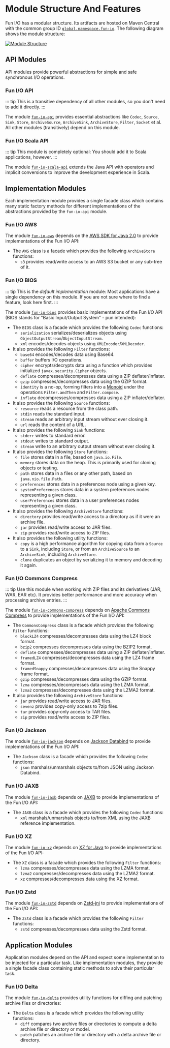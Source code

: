 # Module Structure And Features

Fun I/O has a modular structure.
Its artifacts are hosted on Maven Central with the common group ID 
[`global.namespace.fun-io`](http://search.maven.org/#search%7Cga%7C1%7Cglobal.namespace.fun-io).
The following diagram shows the module structure:

[![Module Structure]][Module Structure]

## API Modules

API modules provide powerful abstractions for simple and safe synchronous I/O operations.

### Fun I/O API

::: tip
This is a transitive dependency of all other modules, so you don't need to add it directly.
:::

The module
[`fun-io-api`](https://search.maven.org/search?q=g:global.namespace.fun-io%20AND%20a:fun-io-api)
provides essential abstractions like `Codec`, `Source`, `Sink`, `Store`, `ArchiveSource`, `ArchiveSink`, `ArchiveStore`, 
`Filter`, `Socket` et al.
All other modules (transitively) depend on this module.

### Fun I/O Scala API

::: tip
This module is completely optional: You should add it to Scala applications, however.
:::

The module
[`fun-io-scala-api`](https://search.maven.org/search?q=g:global.namespace.fun-io%20AND%20a:fun-io-scala-api_*)
extends the Java API with operators and implicit conversions to improve the development experience in Scala.

## Implementation Modules

Each implementation module provides a single facade class which contains many static factory methods for different 
implementations of the abstractions provided by the `fun-io-api` module.

### Fun I/O AWS

The module
[`fun-io-aws`](https://search.maven.org/search?q=g:global.namespace.fun-io%20AND%20a:fun-io-aws)
depends on the [AWS SDK for Java 2.0] to provide implementations of the Fun I/O API:

+ The `AWS` class is a facade which provides the following `ArchiveStore` functions:
  + `s3` provides read/write access to an AWS S3 bucket or any sub-tree of it.

### Fun I/O BIOS

::: tip
This is the _default implementation_ module: Most applications have a single dependency on this module.
If you are not sure where to find a feature, look here first.
:::

The module
[`fun-io-bios`](https://search.maven.org/search?q=g:global.namespace.fun-io%20AND%20a:fun-io-bios)
provides basic implementations of the Fun I/O API (BIOS stands for "Basic Input/Output System" - pun intended):

+ The `BIOS` class is a facade which provides the following `Codec` functions:
  + `serialization` serializes/deserializes objects using `ObjectOutputStream`/`ObjectInputStream`.
  + `xml` encodes/decodes objects using `XMLEncoder`/`XMLDecoder`.
+ It also provides the following `Filter` functions:
  + `base64` encodes/decodes data using Base64.
  + `buffer` buffers I/O operations.
  + `cipher` encrypts/decrypts data using a function which provides initialized `javax.security.Cipher` objects.
  + `deflate` compresses/decompresses data using a ZIP deflater/inflater.
  + `gzip` compresses/decompresses data using the GZIP format.
  + `identity` is a no-op, forming filters into a [Monoid] under the operations `Filter.andThen` and `Filter.compose`.
  + `inflate` decompresses/compresses data using a ZIP inflater/deflater.
+ It also provides the following `Source` functions:
  + `resource` reads a resource from the class path.
  + `stdin` reads the standard input.
  + `stream` reads an arbitrary input stream without ever closing it.
  + `url` reads the content of a URL.
+ It also provides the following `Sink` functions:
  + `stderr` writes to standard error.
  + `stdout` writes to standard output.
  + `stream` write to an arbitrary output stream without ever closing it.
+ It also provides the following `Store` functions:
  + `file` stores data in a file, based on `java.io.File`. 
  + `memory` stores data on the heap. This is primarily used for cloning objects or testing.
  + `path` stores data in a files or any other path, based on `java.nio.file.Path`.
  + `preferences` stores data in a preferences node using a given key.
  + `systemPreferences` stores data in a system preferences nodes representing a given class.
  + `userPreferences` stores data in a user preferences nodes representing a given class.
+ It also provides the following `ArchiveStore` functions:
  + `directory` provides read/write access to a directory as if it were an archive file.
  + `jar` provides read/write access to JAR files.
  + `zip` provides read/write access to ZIP files.
+ It also provides the following utility functions:
  + `copy` is a high performance algorithm for copying data from a `Source` to a `Sink`, including `Store`, or from 
    an `ArchiveSource` to an `ArchiveSink`, including `ArchiveStore`.
  + `clone` duplicates an object by serializing it to memory and decoding it again.  

### Fun I/O Commons Compress

::: tip
Use this module when working with ZIP files and its derivatives (JAR, WAR, EAR etc).
It provides better performance and more accuracy when processing archive entries.
:::

The module
[`fun-io-commons-compress`](https://search.maven.org/search?q=g:global.namespace.fun-io%20AND%20a:fun-io-commons-compress)
depends on [Apache Commons Compress] to provide implementations of the Fun I/O API:

+ The `CommonsCompress` class is a facade which provides the following `Filter` functions: 
  + `blockLZ4` compresses/decompresses data using the LZ4 block format.
  + `bzip2` compresses decompresses data using the BZIP2 format.
  + `deflate` compresses/decompresses data using a ZIP deflater/inflater.
  + `framedLZ4` compresses/decompresses data using the LZ4 frame format.
  + `framedSnappy` compresses/decompresses data using the Snappy frame format.
  + `gzip` compresses/decompresses data using the GZIP format.
  + `lzma` compresses/decompresses data using the LZMA format.
  + `lzma2` compresses/decompresses data using the LZMA2 format.
+ It also provides the following `ArchiveStore` functions:
  + `jar` provides read/write access to JAR files.
  + `sevenz` provides copy-only access to 7zip files.
  + `tar` provides copy-only access to TAR files.
  + `zip` provides read/write access to ZIP files.

### Fun I/O Jackson

The module
[`fun-io-jackson`](https://search.maven.org/search?q=g:global.namespace.fun-io%20AND%20a:fun-io-jackson)
depends on [Jackson Databind] to provide implementations of the Fun I/O API:
 
+ The `Jackson` class is a facade which provides the following `Codec` functions:
  + `json` marshals/unmarshals objects to/from JSON using Jackson Databind.

### Fun I/O JAXB

The module
[`fun-io-jaxb`](https://search.maven.org/search?q=g:global.namespace.fun-io%20AND%20a:fun-io-jaxb)
depends on [JAXB] to provide implementations of the Fun I/O API:

+ The `JAXB` class is a facade which provides the following `Codec` functions:
  + `xml` marshals/unmarshals objects to/from XML using the JAXB reference implementation.

### Fun I/O XZ

The module
[`fun-io-xz`](https://search.maven.org/search?q=g:global.namespace.fun-io%20AND%20a:fun-io-xz)
depends on [XZ for Java] to provide implementations of the Fun I/O API:

+ The `XZ` class is a facade which provides the following `Filter` functions:
  + `lzma` compresses/decompresses data using the LZMA format.
  + `lzma2` compresses/decompresses data using the LZMA2 format.
  + `xz` compresses/decompresses data using the XZ format.

### Fun I/O Zstd

The module
[`fun-io-zstd`](https://search.maven.org/search?q=g:global.namespace.fun-io%20AND%20a:fun-io-zstd)
depends on [Zstd-jni] to provide implementations of the Fun I/O API:

+ The `Zstd` class is a facade which provides the following `Filter` functions:
  + `zstd` compresses/decompresses data using the Zstd format.

## Application Modules

Application modules depend on the API and expect some implementation to be injected for a particular task.
Like implementation modules, they provide a single facade class containing static methods to solve their particular 
task.

### Fun I/O Delta

The module
[`fun-io-delta`](https://search.maven.org/search?q=g:global.namespace.fun-io%20AND%20a:fun-io-delta)
provides utility functions for diffing and patching archive files or directories:

+ The `Delta` class is a facade which provides the following utility functions:
  + `diff` compares two archive files or directories to compute a delta archive file or directory or model.
  + `patch` patches an archive file or directory with a delta archive file or directory.

[Apache Commons Compress]: https://commons.apache.org/proper/commons-compress/
[Jackson Databind]: http://wiki.fasterxml.com/JacksonHome
[JAXB]: https://javaee.github.io/jaxb-v2/
[Monoid]: https://en.wikipedia.org/wiki/Monoid
[XZ for Java]: https://tukaani.org/xz/
[Zstd-jni]: https://github.com/luben/zstd-jni
[Module Structure]: /fun-io/module-structure.svg
[AWS SDK for Java 2.0]: https://github.com/aws/aws-sdk-java-v2
